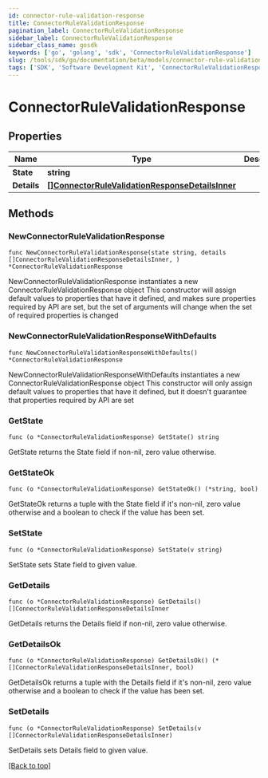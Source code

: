 ```yaml
---
id: connector-rule-validation-response
title: ConnectorRuleValidationResponse
pagination_label: ConnectorRuleValidationResponse
sidebar_label: ConnectorRuleValidationResponse
sidebar_class_name: gosdk
keywords: ['go', 'golang', 'sdk', 'ConnectorRuleValidationResponse'] 
slug: /tools/sdk/go/documentation/beta/models/connector-rule-validation-response
tags: ['SDK', 'Software Development Kit', 'ConnectorRuleValidationResponse']
---
```


# ConnectorRuleValidationResponse

## Properties

Name | Type | Description | Notes
------------ | ------------- | ------------- | -------------
**State** | **string** |  | 
**Details** | [**[]ConnectorRuleValidationResponseDetailsInner**](ConnectorRuleValidationResponseDetailsInner) |  | 

## Methods

### NewConnectorRuleValidationResponse

`func NewConnectorRuleValidationResponse(state string, details []ConnectorRuleValidationResponseDetailsInner, ) *ConnectorRuleValidationResponse`

NewConnectorRuleValidationResponse instantiates a new ConnectorRuleValidationResponse object
This constructor will assign default values to properties that have it defined,
and makes sure properties required by API are set, but the set of arguments
will change when the set of required properties is changed

### NewConnectorRuleValidationResponseWithDefaults

`func NewConnectorRuleValidationResponseWithDefaults() *ConnectorRuleValidationResponse`

NewConnectorRuleValidationResponseWithDefaults instantiates a new ConnectorRuleValidationResponse object
This constructor will only assign default values to properties that have it defined,
but it doesn't guarantee that properties required by API are set

### GetState

`func (o *ConnectorRuleValidationResponse) GetState() string`

GetState returns the State field if non-nil, zero value otherwise.

### GetStateOk

`func (o *ConnectorRuleValidationResponse) GetStateOk() (*string, bool)`

GetStateOk returns a tuple with the State field if it's non-nil, zero value otherwise
and a boolean to check if the value has been set.

### SetState

`func (o *ConnectorRuleValidationResponse) SetState(v string)`

SetState sets State field to given value.


### GetDetails

`func (o *ConnectorRuleValidationResponse) GetDetails() []ConnectorRuleValidationResponseDetailsInner`

GetDetails returns the Details field if non-nil, zero value otherwise.

### GetDetailsOk

`func (o *ConnectorRuleValidationResponse) GetDetailsOk() (*[]ConnectorRuleValidationResponseDetailsInner, bool)`

GetDetailsOk returns a tuple with the Details field if it's non-nil, zero value otherwise
and a boolean to check if the value has been set.

### SetDetails

`func (o *ConnectorRuleValidationResponse) SetDetails(v []ConnectorRuleValidationResponseDetailsInner)`

SetDetails sets Details field to given value.



[[Back to top]](#) 


